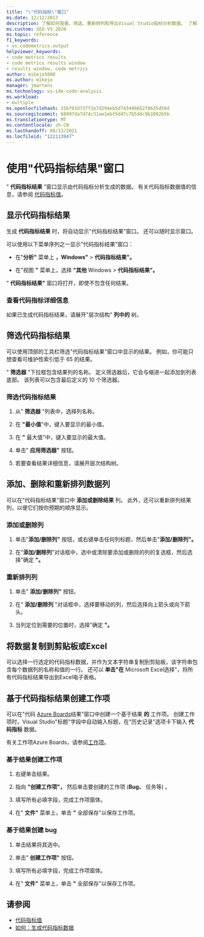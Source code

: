 ```yaml
---
title: "\"代码指标\"窗口"
ms.date: 12/12/2017
description: 了解如何查看、筛选、重新排列和导出Visual Studio指标分析数据。 了解如何基于代码指标结果创建工作项。
ms.custom: SEO-VS-2020
ms.topic: reference
f1_keywords:
- vs.codemetrics.output
helpviewer_keywords:
- code metrics results
- code metrics results window
- results window, code metrics
author: mikejo5000
ms.author: mikejo
manager: jmartens
ms.technology: vs-ide-code-analysis
ms.workload:
- multiple
ms.openlocfilehash: 316f03d737f2e7d294eb5d743496652f8635d58d
ms.sourcegitcommit: 68897da7d74c31ae1ebf5d47c7b5ddc9b108265b
ms.translationtype: MT
ms.contentlocale: zh-CN
ms.lasthandoff: 08/13/2021
ms.locfileid: "122113947"
---
```

# <a name="use-the-code-metrics-results-window"></a>使用"代码指标结果"窗口

" **代码指标结果** "窗口显示由代码指标分析生成的数据。 有关代码指标数据值的信息，请参阅 [代码指标值](../code-quality/code-metrics-values.md)。

## <a name="display-code-metrics-results"></a>显示代码指标结果

生成 **代码指标结果** 时，将自动显示"代码指标结果"窗口。 还可以随时显示窗口。

可以使用以下菜单序列之一显示"代码指标结果"窗口：

- 在"**分析"** 菜单上 **，Windows"**  >  **代码指标结果"。**

- 在"视图 **"** 菜单上，选择 **"其他** Windows  >  **代码指标结果"。**

" **代码指标结果"** 窗口将打开，即使不包含任何结果。

### <a name="to-view-code-metrics-details"></a>查看代码指标详细信息

如果已生成代码指标结果，请展开"层次结构" **列中的** 树。

## <a name="filter-code-metrics-results"></a>筛选代码指标结果

可以使用顶部的工具栏筛选"代码指标结果"窗口中显示的结果。 例如，你可能只想查看可维护性索引低于 65 的结果。

" **筛选器** "下拉框包含结果列的名称。 定义筛选器后，它会与缩进一起添加到列表底部。 该列表可以包含最后定义的 10 个筛选器。

### <a name="to-filter-the-code-metrics-results"></a>筛选代码指标结果

1. 从" **筛选器** "列表中，选择列名称。

2. 在 **"最小值**"中，键入要显示的最小值。

3. 在 **"** 最大值"中，键入要显示的最大值。

4. 单击" **应用筛选器"** 按钮。

5. 若要查看结果详细信息，请展开层次结构树。

## <a name="add-remove-and-rearrange-data-columns"></a>添加、删除和重新排列数据列

可以在"代码指标结果"窗口中 **添加或删除结果** 列。 此外，还可以重新排列结果列，以便它们按你预期的顺序显示。

### <a name="add-or-remove-a-column"></a>添加或删除列

1. 单击"**添加/删除列"** 按钮，或右键单击任何列标题，然后单击"**添加/删除列"。**

1. 在"**添加/删除列**"对话框中，选中或清除要添加或删除的列的复选框，然后选择"确定 **"。**

### <a name="rearrange-columns"></a>重新排列列

1. 单击" **添加/删除列"** 按钮。

1. 在" **添加/删除列** "对话框中，选择要移动的列，然后选择向上箭头或向下箭头。

1. 当列定位到需要的位置时，选择"确定 **"。**

## <a name="copy-data-to-the-clipboard-or-excel"></a>将数据复制到剪贴板或Excel

可以选择一行选定的代码指标数据，并作为文本字符串复制到剪贴板，该字符串包含每个数据列的名称和值的一行。 还可以 **单击"在** Microsoft Excel选择"，将所有代码指标结果导出到Excel电子表格。

## <a name="create-a-work-item-based-on-code-metric-results"></a>基于代码指标结果创建工作项

可以在"代码 [Azure Boards](/azure/devops/boards/index?view=vsts&preserve-view=true)结果"窗口中创建一个基于结果 **的** 工作项。 创建工作项时，Visual Studio"标题"字段中自动输入标题，在"历史记录"选项卡下输入 **代码指标** 数据。

有关工作项Azure Boards，请参阅[工作项](/azure/devops/boards/work-items/index?view=vsts&preserve-view=true)。

### <a name="to-create-a-work-item-based-on-a-result"></a>基于结果创建工作项

1. 右键单击结果。

2. 指向 **"创建工作项"，** 然后单击要创建的工作项 (**Bug、** 任务等) 。 

3. 填写所有必填字段，完成工作项窗体。

4. 在" **文件"** 菜单上，单击 **"** 全部保存"以保存工作项。

### <a name="to-create-a-bug-based-on-a-result"></a>基于结果创建 bug

1. 单击结果将其选中。

2. 单击" **创建工作项"** 按钮。

3. 填写所有必填字段，完成工作项窗体。

4. 在" **文件"** 菜单上，单击 **"** 全部保存"以保存工作项。

## <a name="see-also"></a>请参阅

- [代码指标值](../code-quality/code-metrics-values.md)
- [如何：生成代码指标数据](../code-quality/how-to-generate-code-metrics-data.md)
